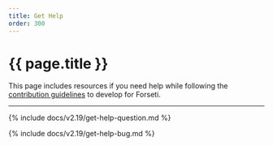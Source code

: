 ```yaml
---
title: Get Help
order: 300
---
```


# {{ page.title }}

This page includes resources if you need help while following the
[contribution guidelines](https://github.com/forseti-security/forseti-security/blob/master/.github/CONTRIBUTING.md)
to develop for Forseti.

---

{% include docs/v2.19/get-help-question.md %}

{% include docs/v2.19/get-help-bug.md %}
